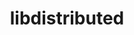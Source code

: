 ---
title: "libdistributed"
layout: cache
categories: [package, develop-2024-06-09]
meta: {"versions": ["0.4.3"], "compilers": ["gcc@=11.4.0", "oneapi@=2024.0.0"], "oss": ["ubuntu22.04"], "platforms": ["linux"], "targets": ["x86_64_v3"], "stacks": ["e4s", "e4s-oneapi", "root"], "num_specs": 2, "num_specs_by_stack": {"e4s-oneapi": 1, "root": 2, "e4s": 1}}
spec_details: [{"hash": "shyakjkd7fq2jjfv6bjzi5lbkbufu7uw", "compiler": "oneapi@=2024.0.0", "versions": ["0.4.3"], "os": "ubuntu22.04", "platform": "linux", "target": "x86_64_v3", "variants": ["build_system=cmake", "build_type=Release", "generator=make", "~ipo"], "stacks": ["e4s-oneapi", "root"], "size": "-", "tarball": "https://binaries.spack.io/releases/develop-2024-06-09/build_cache/linux-ubuntu22.04-x86_64_v3/oneapi-2024.0.0/libdistributed-0.4.3/linux-ubuntu22.04-x86_64_v3-oneapi-2024.0.0-libdistributed-0.4.3-shyakjkd7fq2jjfv6bjzi5lbkbufu7uw.spack"}, {"hash": "uwma5c66lbf5nw6rrmlqd6zrc3wfezf7", "compiler": "gcc@=11.4.0", "versions": ["0.4.3"], "os": "ubuntu22.04", "platform": "linux", "target": "x86_64_v3", "variants": ["build_system=cmake", "build_type=Release", "generator=make", "~ipo"], "stacks": ["e4s", "root"], "size": "-", "tarball": "https://binaries.spack.io/releases/develop-2024-06-09/build_cache/linux-ubuntu22.04-x86_64_v3/gcc-11.4.0/libdistributed-0.4.3/linux-ubuntu22.04-x86_64_v3-gcc-11.4.0-libdistributed-0.4.3-uwma5c66lbf5nw6rrmlqd6zrc3wfezf7.spack"}]
---